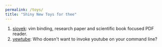 ```yaml
---
permalink: /toys/
title: "Shiny New Toys for thee"
---
```


1. [sioyek][sioyek_link]: vim binding, research paper and scientific book focused PDF reader.
2. [yewtube](https://github.com/mps-youtube/yewtube): Who doesn't want to invoke youtube on your command line?

[sioyek_link]: https://sioyek.info
